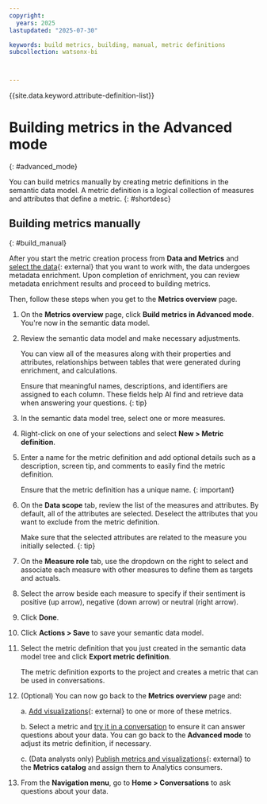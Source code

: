```yaml
---
copyright:
  years: 2025
lastupdated: "2025-07-30"

keywords: build metrics, building, manual, metric definitions
subcollection: watsonx-bi



---
```


{{site.data.keyword.attribute-definition-list}}


# Building metrics in the Advanced mode
{: #advanced_mode}

You can build metrics manually by creating metric definitions in the semantic data model. A metric definition is a logical collection of measures and attributes that define a metric. {: #shortdesc}

## Building metrics manually
{: #build_manual} 

After you start the metric creation process from **Data and Metrics** and [select the data](/docs/watsonx-bi?topic=watsonx-bi-select){: external} that you want to work with, the data undergoes metadata enrichment. Upon completion of enrichment, you can review metadata enrichment results and proceed to building metrics. 

Then, follow these steps when you get to the **Metrics overview** page.

1. On the **Metrics overview** page, click **Build metrics in Advanced mode**. You're now in the semantic data model. 

2. Review the semantic data model and make necessary adjustments. 

   You can view all of the measures along with their properties and attributes, relationships between tables that were generated during enrichment, and calculations. 

   Ensure that meaningful names, descriptions, and identifiers are assigned to each column. These fields help AI find and retrieve data when answering your questions. 
   {: tip}

3. In the semantic data model tree, select one or more measures.

4. Right-click on one of your selections and select **New > Metric definition**.  

5. Enter a name for the metric definition and add optional details such as a description, screen tip, and comments to easily find the metric definition. 

   Ensure that the metric definition has a unique name. 
   {: important}

6. On the **Data scope** tab, review the list of the measures and attributes. By default, all of the attributes are selected. Deselect the attributes that you want to exclude from the metric definition. 

   Make sure that the selected attributes are related to the measure you initially selected.
   {: tip}

7. On the **Measure role** tab, use the dropdown on the right to select and associate each measure with other measures to define them as targets and actuals.

8. Select the arrow beside each measure to specify if their sentiment is positive (up arrow), negative (down arrow) or neutral (right arrow).



9. Click **Done**.

10. Click **Actions > Save** to save your semantic data model. 

11. Select the metric definition that you just created in the semantic data model tree and click **Export metric definition**. 

    The metric definition exports to the project and creates a metric that can be used in conversations.

12. (Optional) You can now go back to the **Metrics overview** page and: 

    a. [Add visualizations](/docs/watsonx-bi?topic=watsonx-bi-add_viz_metrics){: external} to one or more of these metrics. 
    
    b. Select a metric and [try it in a conversation](/docs/watsonx-bi?topic=watsonx-bi-try_metrics) to ensure it can answer questions about your data. You can go back to the **Advanced mode** to adjust its metric definition, if necessary. 
    
    c. (Data analysts only) [Publish metrics and visualizations](/docs/watsonx-bi?topic=watsonx-bi-publish_metrics){: external} to the **Metrics catalog** and assign them to Analytics consumers. 

13. From the **Navigation menu**, go to **Home > Conversations** to ask questions about your data.
